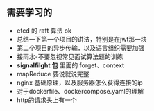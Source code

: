 ## 需要学习的
- etcd 的 raft 算法 ok
- 总结一下第一个项目的讲法，特别是在jwt那一块
- 第二个项目的异步传输，以及语言组织需要加强
- 接雨水-不要忽视常见面试算法题的训练
- **signalfilght 包** 里面的 forget、context
- mapReduce 要说就说完整
- nginx 基础原理，以及服务器怎么获得连接的ip
- 对于dockerfile、dockercompose.yaml的理解
- http的请求头上有一个